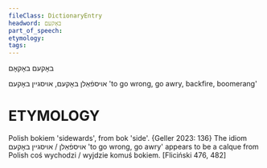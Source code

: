 ```yaml
---
fileClass: DictionaryEntry
headword: באָקעם
part_of_speech: 
etymology: 
tags: 
---
```

באָקעם
באָקאָם

אויספֿאַלן באָקעם, אויסגיין באָקעם
'to go wrong, go awry, backfire, boomerang'

ETYMOLOGY
===========
Polish bokiem 'sidewards', from bok 'side'.
{Geller 2023: 136}
The idiom אויספֿאַלן / אויסגיין באָקעם 'to go wrong, go awry' appears to be a calque from Polish coś wychodzi / wyjdzie komuś bokiem.
[Fliciński 476, 482]